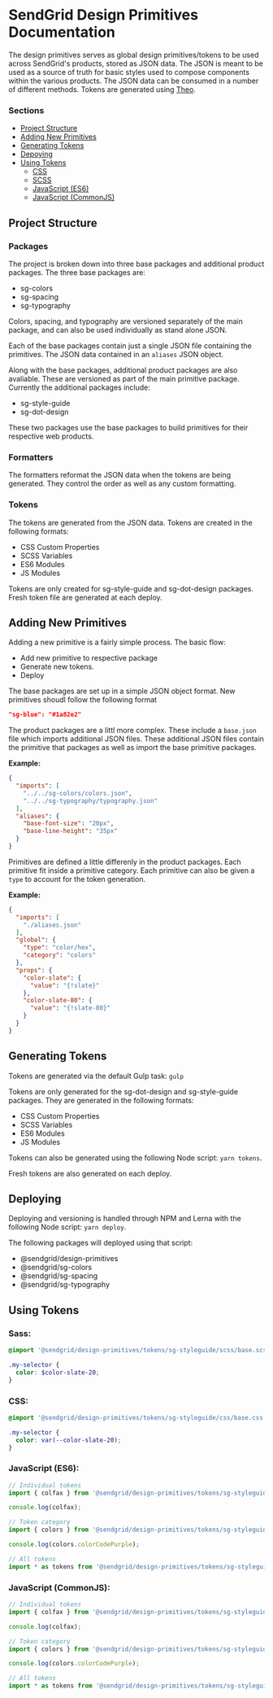 # SendGrid Design Primitives Documentation

The design primitives serves as global design primitives/tokens to be used across SendGrid's products, stored as JSON data.
The JSON is meant to be used as a source of truth for basic styles used to compose components within the various products.
The JSON data can be consumed in a number of different methods. Tokens are generated using [Theo](https://github.com/salesforce-ux/theo).

### Sections
* [Project Structure](#project_structure)
* [Adding New Primitives](#adding-new-primitives)
* [Generating Tokens](#generating-tokens)
* [Depoying](#deploying)
* [Using Tokens](#using-tokens)
  * [CSS](#css)
  * [SCSS](#scss)
  * [JavaScript (ES6)](#javascript-es6)
  * [JavaScript (CommonJS)](#javascript-commonjs)

## Project Structure

### Packages

The project is broken down into three base packages and additional product packages. The three base packages are:

* sg-colors
* sg-spacing
* sg-typography

Colors, spacing, and typography are versioned separately of the main package, and can also be used individually as stand alone JSON.

Each of the base packages contain just a single JSON file containing the primitives. The JSON data contained in an `aliases` JSON object.

Along with the base packages, additional product packages are also avaliable. These are versioned as part of the main primitive package. Currently the additional packages include:

* sg-style-guide
* sg-dot-design

These two packages use the base packages to build primitives for their respective web products.

### Formatters

The formatters reformat the JSON data when the tokens are being generated. They control the order as well as any custom formatting.

### Tokens

The tokens are generated from the JSON data. Tokens are created in the following formats:

* CSS Custom Properties
* SCSS Variables
* ES6 Modules
* JS Modules

Tokens are only created for sg-style-guide and sg-dot-design packages. Fresh token file are generated at each deploy.

## Adding New Primitives

Adding a new primitive is a fairly simple process. The basic flow:

* Add new primitive to respective package
* Generate new tokens.
* Deploy

The base packages are set up in a simple JSON object format. New primitives shoudl follow the following format

```JSON
"sg-blue": "#1a82e2"
```

The product packages are a littl more complex. These include a `base.json` file which imports additional JSON files. These additional JSON files contain the primitive that packages as well as import the base primitive packages.

**Example:**

```JSON
{
  "imports": [
    "../../sg-colors/colors.json",
    "../../sg-typography/typography.json"
  ],
  "aliases": {
    "base-font-size": "20px",
    "base-line-height": "35px"
  }
}
```

Primitives are defined a little differenly in the product packages. Each primitive fit inside a primitive category. Each primitive can also be given a `type` to account for the token generation.

**Example:**

```JSON
{
  "imports": [
    "./aliases.json"
  ],
  "global": {
    "type": "color/hex",
    "category": "colors"
  },
  "props": {
    "color-slate": {
      "value": "{!slate}"
    },
    "color-slate-80": {
      "value": "{!slate-80}"
    }
  }
}
```

## Generating Tokens

Tokens are generated via the default Gulp task: `gulp`

Tokens are only generated for the sg-dot-design and sg-style-guide packages. They are generated in the following formats:

* CSS Custom Properties
* SCSS Variables
* ES6 Modules
* JS Modules

Tokens can also be generated using the following Node script: `yarn tokens`.

Fresh tokens are also generated on each deploy.

## Deploying

Deploying and versioning is handled through NPM and Lerna with the following Node script: `yarn deploy`.

The following packages will deployed using that script:

* @sendgrid/design-primitives
* @sendgrid/sg-colors
* @sendgrid/sg-spacing
* @sendgrid/sg-typography

## Using Tokens

### Sass:

```scss
@import '@sendgrid/design-primitives/tokens/sg-styleguide/scss/base.scss';

.my-selector {
  color: $color-slate-20;
}
```

### CSS:

```css
@import '@sendgrid/design-primitives/tokens/sg-styleguide/css/base.css';

.my-selector {
  color: var(--color-slate-20);
}
```

### JavaScript (ES6):

```js
// Individual tokens
import { colfax } from '@sendgrid/design-primitives/tokens/sg-styleguide/es6/base.es6';

console.log(colfax);

// Token category
import { colors } from '@sendgrid/design-primitives/tokens/sg-styleguide/es6/base.es6';

console.log(colors.colorCodePurple);

// All tokens
import * as tokens from '@sendgrid/design-primitives/tokens/sg-styleguide/es6/base.es6';
```

### JavaScript (CommonJS):

```js
// Individual tokens
import { colfax } from '@sendgrid/design-primitives/tokens/sg-styleguide/common/base.common';

console.log(colfax);

// Token category
import { colors } from '@sendgrid/design-primitives/tokens/sg-styleguide/common/base.common';

console.log(colors.colorCodePurple);

// All tokens
import * as tokens from '@sendgrid/design-primitives/tokens/sg-styleguide/common/base.common';
```
